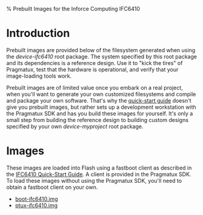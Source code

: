 % Prebuilt Images for the Inforce Computing IFC6410

# Introduction #

Prebuilt images are provided below of the filesystem generated when
using the *device-ifc6410* root package. The system specified by this root
package and its dependencies is a reference design. Use it to "kick the tires"
of Pragmatux, test that the hardware is operational, and verify that your
image-loading tools work.

Prebuilt images are of limited value once you embark on a real project, when
you'll want to generate your own customized filesystems and compile and package
your own software. That's why the [quick-start
guide](/docs/quick-start-ifc6410.html) doesn't give you prebuilt images, but
rather sets up a development workstation with the Pragmatux SDK and has you
build these images for yourself. It's only a small step from building the
reference design to building custom designs specified by your own
*device-myproject* root package.

# Images #

These images are loaded into Flash using a fastboot client as described in the
[IFC6410 Quick-Start Guide](/docs/quick-start-ifc6410.html). A client is
provided in the Pragmatux SDK. To load these images without using the Pragmatux
SDK, you'll need to obtain a fastboot client on your own.

 * [boot-ifc6410.img](/prebuilt/boot-ifc6410.img)
 * [ptux-ifc6410.img](/prebuilt/ptux-ifc6410.img)
